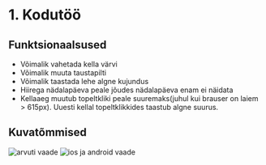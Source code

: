 # 1. Kodutöö


## Funktsionaalsused

* Võimalik vahetada kella värvi
* Võimalik muuta taustapilti
* Võimalik taastada lehe algne kujundus
* Hiirega nädalapäeva peale jõudes nädalapäeva enam ei näidata
* Kellaaeg muutub topeltkliki peale suuremaks(juhul kui brauser on laiem > 615px). Uuesti kellal topeltklikkides taastub algne suurus.

## Kuvatõmmised
![arvuti vaade](https://user-images.githubusercontent.com/70900314/156940366-28fa3b27-2624-448a-8e83-66085b85abc2.jpg)
![ios ja android vaade](https://user-images.githubusercontent.com/70900314/156940367-c939f31a-7c4f-4b5f-994f-d63d11080d39.png)
